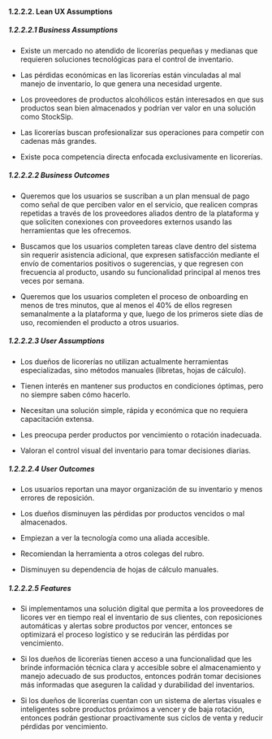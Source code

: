 #### 1.2.2.2. Lean UX Assumptions ####

##### 1.2.2.2.1 Business Assumptions

- Existe un mercado no atendido de licorerías pequeñas y medianas que requieren soluciones tecnológicas para el control de inventario.

- Las pérdidas económicas en las licorerías están vinculadas al mal manejo de inventario, lo que genera una necesidad urgente.

- Los proveedores de productos alcohólicos están interesados en que sus productos sean bien almacenados y podrían ver valor en una solución como StockSip.

- Las licorerías buscan profesionalizar sus operaciones para competir con cadenas más grandes.

- Existe poca competencia directa enfocada exclusivamente en licorerías.

##### 1.2.2.2.2 Business Outcomes #####

- Queremos que los usuarios se suscriban a un plan mensual de pago como señal de que perciben valor en el servicio, que realicen compras repetidas a través de los proveedores aliados dentro de la plataforma y que soliciten conexiones con proveedores externos usando las herramientas que les ofrecemos.

- Buscamos que los usuarios completen tareas clave dentro del sistema sin requerir asistencia adicional, que expresen satisfacción mediante el envío de comentarios positivos o sugerencias, y que regresen con frecuencia al producto, usando su funcionalidad principal al menos tres veces por semana.
    
- Queremos que los usuarios completen el proceso de onboarding en menos de tres minutos, que al menos el 40% de ellos regresen semanalmente a la plataforma y que, luego de los primeros siete días de uso, recomienden el producto a otros usuarios.

##### 1.2.2.2.3 User Assumptions #####

- Los dueños de licorerías no utilizan actualmente herramientas especializadas, sino métodos manuales (libretas, hojas de cálculo).

- Tienen interés en mantener sus productos en condiciones óptimas, pero no siempre saben cómo hacerlo.

- Necesitan una solución simple, rápida y económica que no requiera capacitación extensa.
    
- Les preocupa perder productos por vencimiento o rotación inadecuada.
    
- Valoran el control visual del inventario para tomar decisiones diarias.

##### 1.2.2.2.4 User Outcomes #####

- Los usuarios reportan una mayor organización de su inventario y menos errores de reposición.

- Los dueños disminuyen las pérdidas por productos vencidos o mal almacenados.

- Empiezan a ver la tecnología como una aliada accesible.
    
- Recomiendan la herramienta a otros colegas del rubro.
    
- Disminuyen su dependencia de hojas de cálculo manuales.

##### 1.2.2.2.5 Features #####

- Si implementamos una solución digital que permita a los proveedores de licores ver en tiempo real el inventario de sus clientes, con reposiciones automáticas y alertas sobre productos por vencer, entonces se optimizará el proceso logístico y se reducirán las pérdidas por vencimiento.
  
- Si los dueños de licorerías tienen acceso a una funcionalidad que les brinde información técnica clara y accesible sobre el almacenamiento y manejo adecuado de sus productos, entonces podrán tomar decisiones más informadas que aseguren la calidad y durabilidad del inventarios.
    
- Si los dueños de licorerías cuentan con un sistema de alertas visuales e inteligentes sobre productos próximos a vencer y de baja rotación, entonces podrán gestionar proactivamente sus ciclos de venta y reducir pérdidas por vencimiento.

